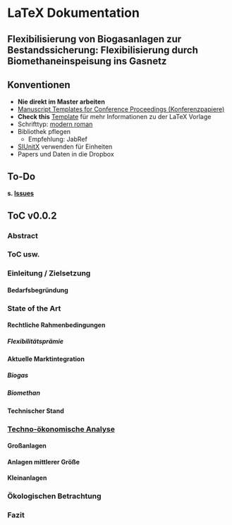 # LaTeX Dokumentation

## Flexibilisierung von Biogasanlagen zur Bestandssicherung: Flexibilisierung durch Biomethaneinspeisung ins Gasnetz

## Konventionen

- **Nie direkt im Master arbeiten**
- [Manuscript Templates for Conference Proceedings (Konferenzpapiere)](https://www.ieee.org/conferences/publishing/templates.html)
- **Check this** [Template](https://www.overleaf.com/latex/templates/ieee-conference-template/grfzhhncsfqn) für mehr Informationen zu der LaTeX Vorlage
- Schrifttyp: [modern roman](https://tex.stackexchange.com/questions/109703/how-to-determine-the-font-being-used-by-a-latex-document)
- Bibliothek pflegen
	- Empfehlung: JabRef
- [SIUnitX](https://www.namsu.de/Extra/pakete/Siunitx.html) verwenden für Einheiten
- Papers und Daten in die Dropbox

## To-Do

**s. [Issues](https://github.com/htw-pro/tex-documentation/issues)**

## ToC v0.0.2

### Abstract

### ToC usw.

### Einleitung / Zielsetzung

#### Bedarfsbegründung

### State of the Art

#### Rechtliche Rahmenbedingungen

##### Flexibilitätsprämie

#### Aktuelle Marktintegration

##### Biogas

##### Biomethan

#### Technischer Stand

### [Techno-ökonomische Analyse](https://www.ke-next.de/karriere-management/management/neue-methode-identifiziert-oekonomisches-optimum-322.html)

#### Großanlagen

#### Anlagen mittlerer Größe

#### Kleinanlagen

### Ökologischen Betrachtung

### Fazit


